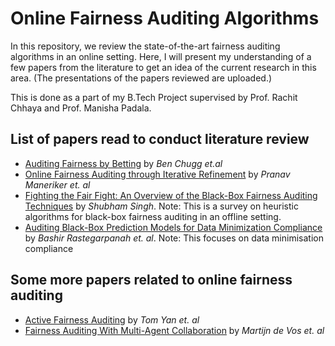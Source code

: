 # Online Fairness Auditing Algorithms

In this repository, we review the state-of-the-art fairness auditing algorithms in an online setting. Here, I will present my understanding of a few papers from the literature to get an idea of the current research in this area. (The presentations of the papers reviewed are uploaded.)


This is done as a part of my B.Tech Project supervised by Prof. Rachit Chhaya and Prof. Manisha Padala. 

## List of papers read to conduct literature review 

- [Auditing Fairness by Betting](https://arxiv.org/abs/2305.17570) by *Ben Chugg et.al*
- [Online Fairness Auditing through Iterative Refinement](https://dl.acm.org/doi/10.1145/3580305.3599454) by *Pranav Maneriker et. al*
- [Fighting the Fair Fight: An Overview of the Black-Box Fairness Auditing Techniques](https://shubhams.github.io/assets/pdf/wcp_blackbox_fairness_report.pdf) by *Shubham Singh*.  Note: This is a survey on heuristic algorithms for black-box fairness auditing in an offline setting. 
- [Auditing Black-Box Prediction Models for Data Minimization Compliance](https://openreview.net/pdf?id=Wkq4hKpGxWv) by *Bashir Rastegarpanah et. al*. Note: This focuses on data minimisation compliance

## Some more papers related to online fairness auditing

- [Active Fairness Auditing](https://proceedings.mlr.press/v162/yan22c/yan22c.pdf) by *Tom Yan et. al*
- [Fairness Auditing With Multi-Agent Collaboration](https://arxiv.org/pdf/2402.08522) by *Martijn de Vos et. al*




